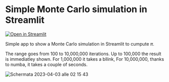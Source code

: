 # Simple Monte Carlo simulation in Streamlit
[![Open in Streamlit](https://static.streamlit.io/badges/streamlit_badge_black_white.svg)](https://adalseno-mc-pi-st-app-z0t5o2.streamlit.app/)

Simple app to show a Monte Carlo simulation in Streamlit to cumpute $\pi$.<br>


The range goes from 100 to 10,000,000 iterations. Up to 100,000 the result is immediatley shown. For 1,000,000 it takes a bllink, For 10,000,000, thanks to numba, it takes a couple of seconds.


![Schermata 2023-04-03 alle 02 15 43](https://user-images.githubusercontent.com/2405291/229386937-0d075628-90aa-45c2-b1f4-b25671180f1c.png)
